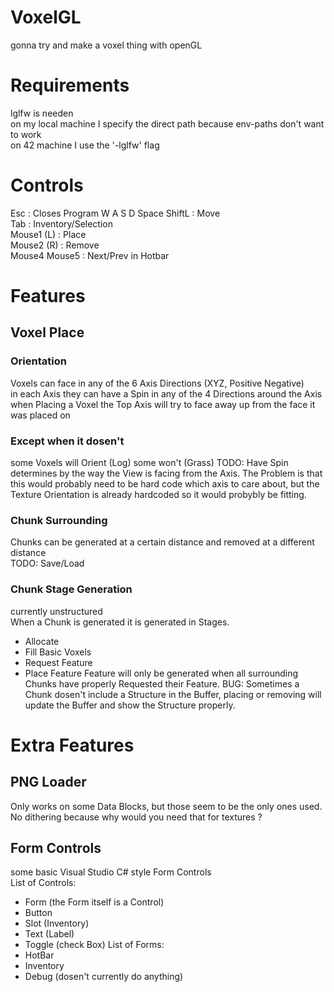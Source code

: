 # VoxelGL
gonna try and make a voxel thing with openGL

# Requirements
lglfw is needen<br/>
on my local machine I specify the direct path because env-paths don't want to work<br/>
on 42 machine I use the '-lglfw' flag<br/>

# Controls
Esc : Closes Program
W A S D Space ShiftL : Move<br/>
Tab : Inventory/Selection<br/>
Mouse1 (L) : Place<br/>
Mouse2 (R) : Remove<br/>
Mouse4 Mouse5 : Next/Prev in Hotbar<br/>

# Features
## Voxel Place
### Orientation
Voxels can face in any of the 6 Axis Directions (XYZ, Positive Negative)<br/>
in each Axis they can have a Spin in any of the 4 Directions around the Axis<br/>
when Placing a Voxel the Top Axis will try to face away up from the face it was placed on
### Except when it dosen't
some Voxels will Orient (Log) some won't (Grass)
TODO: Have Spin determines by the way the View is facing from the Axis. The Problem is that this would probably need to be hard code which axis to care about, but the Texture Orientation is already hardcoded so it would probybly be fitting.
### Chunk Surrounding
Chunks can be generated at a certain distance and removed at a different distance<br/>
TODO: Save/Load
### Chunk Stage Generation
currently unstructured<br/>
When a Chunk is generated it is generated in Stages.
- Allocate
- Fill Basic Voxels
- Request Feature
- Place Feature
Feature will only be generated when all surrounding Chunks have properly Requested their Feature.
BUG: Sometimes a Chunk dosen't include a Structure in the Buffer, placing or removing will update the Buffer and show the Structure properly.

# Extra Features
## PNG Loader
Only works on some Data Blocks, but those seem to be the only ones used.<br/>
No dithering because why would you need that for textures ?<br/>
## Form Controls
some basic Visual Studio C# style Form Controls<br/>
List of Controls:
- Form (the Form itself is a Control)
- Button
- Slot (Inventory)
- Text (Label)
- Toggle (check Box)
List of Forms:
- HotBar
- Inventory
- Debug (dosen't currently do anything)

